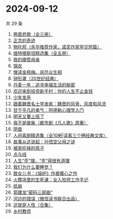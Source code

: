 # 2024-09-12

共 29 条

<!-- BEGIN WEREAD -->
<!-- 最后更新时间 2024-09-12 22:01:04 +0800 -->
1. [两晋悲歌（全三册）](https://weread.qq.com/web/bookDetail/65132520813ab9339g0117bf)
1. [正念的奇迹](https://weread.qq.com/web/bookDetail/91d32d507182d1ac91d64f2)
1. [物托邦（余华推荐作家，诺奖作家罕见短篇）](https://weread.qq.com/web/bookDetail/806327c0813ab92b1g012235)
1. [维特根斯坦精选集（全五册）](https://weread.qq.com/web/bookDetail/8ef32840813ab735eg016e64)
1. [我的硬茬母亲](https://weread.qq.com/web/bookDetail/028326e0813ab930eg0110c4)
1. [锦衣](https://weread.qq.com/web/bookDetail/28432190813ab90fag011bf2)
1. [慢读金瓶梅，阅尽众生相](https://weread.qq.com/web/bookDetail/f5232170813ab92d3g01499d)
1. [钟形罩（20世纪经典）](https://weread.qq.com/web/bookDetail/3f4320005d0ff13f440f223)
1. [丹麦一年：追寻幸福生活的秘密](https://weread.qq.com/web/bookDetail/3f932a00813ab92f0g011147)
1. [欢迎来到投资新手村：你的人生不止金钱](https://weread.qq.com/web/bookDetail/45732290813ab92b5g010730)
1. [少年发声](https://weread.qq.com/web/bookDetail/45032570725cad7345009bf)
1. [跟着魏晋名士学发疯：魏晋的风骨、风度和风流](https://weread.qq.com/web/bookDetail/e4532e50813ab907fg013c25)
1. [甘于平凡的勇气：阿德勒心理学入门](https://weread.qq.com/web/bookDetail/b1532290813ab8ed7g016140)
1. [明天又要上班了](https://weread.qq.com/web/bookDetail/abe325c0813ab8167g011e37)
1. [我不是废柴（都市剧《凡人歌》原著）](https://weread.qq.com/web/bookDetail/47e32340813ab86b5g0149a7)
1. [阴兽](https://weread.qq.com/web/bookDetail/1f432c405b81891f4383a5a)
1. [人间喜剧精选集（全10册|读客三个圈经典文库）](https://weread.qq.com/web/bookDetail/5a132560715379595a1db00)
1. [故事从这说起：孙悟空父母之谜](https://weread.qq.com/web/bookDetail/a8932650813ab9254g013d08)
1. [被家吃掉的孩子](https://weread.qq.com/web/bookDetail/d5e32390813ab9280g012468)
1. [点与线](https://weread.qq.com/web/bookDetail/ed632880813ab9043g019980)
1. [人生“歪”理，“歪”得很有道理](https://weread.qq.com/web/bookDetail/1d432b90813ab92d8g016364)
1. [我们为什么要睡觉？](https://weread.qq.com/web/bookDetail/121323f0729ac578121ce6f)
1. [致女儿书：《熔炉》作者暖心之作](https://weread.qq.com/web/bookDetail/a5532b80813ab8cc0g014fc8)
1. [火葬场里的生死课：女入殓师工作手记](https://weread.qq.com/web/bookDetail/efe32430813ab927dg013f4f)
1. [纸崩](https://weread.qq.com/web/bookDetail/702325d071fcff2f7023dee)
1. [郭建龙“密码三部曲”](https://weread.qq.com/web/bookDetail/9e3326b0813ab9231g012def)
1. [河边的错误（微信读书联合出品）](https://weread.qq.com/web/bookDetail/e7f32350813ab8475g0126a1)
1. [这就是人性（合集）](https://weread.qq.com/web/bookDetail/2be32db0813ab92b5g011979)
1. [乡村教师](https://weread.qq.com/web/bookDetail/94632c60591e0d946c9dbb9)
<!-- END WEREAD -->